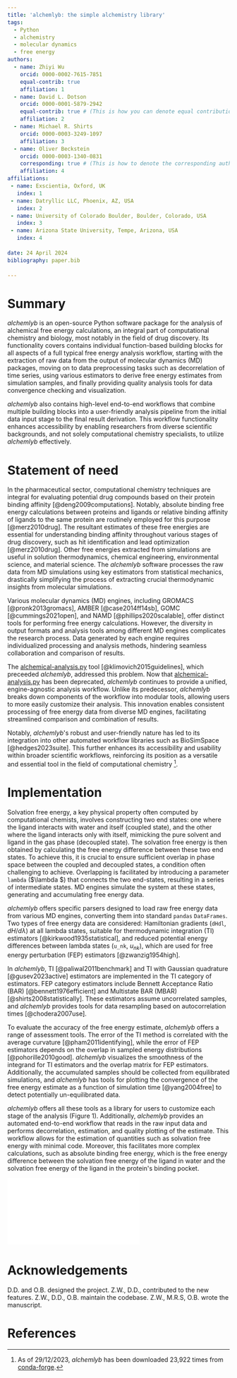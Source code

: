 ```yaml
---
title: 'alchemlyb: the simple alchemistry library'
tags:
  - Python
  - alchemistry
  - molecular dynamics
  - free energy
authors:
  - name: Zhiyi Wu
    orcid: 0000-0002-7615-7851
    equal-contrib: true
    affiliation: 1
  - name: David L. Dotson
    orcid: 0000-0001-5879-2942
    equal-contrib: true # (This is how you can denote equal contributions between multiple authors)
    affiliation: 2
  - name: Michael R. Shirts
    orcid: 0000-0003-3249-1097
    affiliation: 3
  - name: Oliver Beckstein
    orcid: 0000-0003-1340-0831
    corresponding: true # (This is how to denote the corresponding author)
    affiliation: 4
affiliations:
 - name: Exscientia, Oxford, UK
   index: 1
 - name: Datryllic LLC, Phoenix, AZ, USA
   index: 2
 - name: University of Colorado Boulder, Boulder, Colorado, USA
   index: 3
 - name: Arizona State University, Tempe, Arizona, USA
   index: 4

date: 24 April 2024
bibliography: paper.bib

---
```


# Summary

*alchemlyb* is an open-source Python software package for the analysis of alchemical free energy calculations, an integral part of computational chemistry and biology, most notably in the field of drug discovery.
Its functionality covers contains individual function-based building blocks for all aspects of a full typical free energy analysis workflow, starting with the extraction of raw data from the output of molecular dynamics (MD) packages, moving on to data preprocessing tasks such as decorrelation of time series, using various estimators to derive free energy estimates from simulation samples, and finally providing quality analysis tools for data convergence checking and visualization.

*alchemlyb* also contains high-level end-to-end workflows that combine multiple building blocks into a user-friendly analysis pipeline from the initial data input stage to the final result derivation. This workflow functionality enhances accessibility by enabling researchers from diverse scientific backgrounds, and not solely computational chemistry specialists, to utilize *alchemlyb* effectively.


# Statement of need

In the pharmaceutical sector, computational chemistry techniques are integral for evaluating potential drug compounds based on their protein binding affinity [@deng2009computations].
Notably, absolute binding free energy calculations between proteins and ligands or relative binding affinity of ligands to the same protein are routinely employed for this purpose [@merz2010drug].
The resultant estimates of these free energies are essential for understanding binding affinity throughout various stages of drug discovery, such as hit identification and lead optimization [@merz2010drug].
Other free energies extracted from simulations are useful in solution thermodynamics, chemical engineering, environmental science, and material science.
The *alchemlyb* software processes the raw data from MD simulations using key estimators from statistical mechanics, drastically simplifying the process of extracting crucial thermodynamic insights from molecular simulations.

Various molecular dynamics (MD) engines, including GROMACS [@pronk2013gromacs], AMBER [@case2014ff14sb], GOMC [@cummings2021open], and NAMD [@phillips2020scalable], offer distinct tools for performing free energy calculations.
However, the diversity in output formats and analysis tools among different MD engines complicates the research process.
Data generated by each engine requires individualized processing and analysis methods, hindering seamless collaboration and comparison of results.


The [alchemical-analysis.py](https://github.com/MobleyLab/alchemical-analysis) tool [@klimovich2015guidelines], which preceeded *alchemlyb*, addressed this problem.
Now that [alchemical-analysis.py](https://github.com/MobleyLab/alchemical-analysis) has been deprecated, *alchemlyb* continues to provide a unified, engine-agnostic analysis workflow.
Unlike its predecessor, *alchemlyb* breaks down components of the workflow into modular tools, allowing users to more easily customize their analysis.
This innovation enables consistent processing of free energy data from diverse MD engines, facilitating streamlined comparison and combination of results.

Notably, *alchemlyb*'s robust and user-friendly nature has led to its integration into other automated workflow libraries such as BioSimSpace [@hedges2023suite].
This further enhances its accessibility and usability within broader scientific workflows, reinforcing its position as a versatile and essential tool in the field of computational chemistry [^1].

[^1]: As of 29/12/2023, *alchemlyb* has been downloaded 23,922 times from [conda-forge](https://anaconda.org/conda-forge/alchemlyb/files).

# Implementation

Solvation free energy, a key physical property often computed by computational chemists, involves constructing two end states: one where the ligand interacts with water and itself (coupled state), and the other where the ligand interacts only with itself, mimicking the pure solvent and ligand in the gas phase (decoupled state).
The solvation free energy is then obtained by calculating the free energy difference between these two end states.
To achieve this, it is crucial to ensure sufficient overlap in phase space between the coupled and decoupled states, a condition often challenging to achieve.
Overlapping is facilitated by introducing a parameter `lambda` ($\lambda $) that connects the two end-states, resulting in a series of intermediate states.
MD engines simulate the system at these states, generating and accumulating free energy data.

*alchemlyb* offers specific parsers designed to load raw free energy data from various MD engines, converting them into standard `pandas` `DataFrames`.
Two types of free energy data are considered: Hamiltonian gradients (`dHdl`, $dH/d\lambda$) at all lambda states, suitable for thermodynamic integration (TI) estimators [@kirkwood1935statistical], and reduced potential energy differences between lambda states (`u_nk`, $u_{nk}$), which are used for free energy perturbation (FEP) estimators [@zwanzig1954high].

In *alchemlyb*, TI [@paliwal2011benchmark] and TI with Gaussian quadrature [@gusev2023active] estimators are implemented in the TI category of estimators.
FEP category estimators include Bennett Acceptance Ratio (BAR) [@bennett1976efficient] and Multistate BAR (MBAR) [@shirts2008statistically].
These estimators assume uncorrelated samples, and *alchemlyb* provides tools for data resampling based on autocorrelation times [@chodera2007use].

To evaluate the accuracy of the free energy estimate, *alchemlyb* offers a range of assessment tools.
The error of the TI method is correlated with the average curvature [@pham2011identifying], while the error of FEP estimators depends on the overlap in sampled energy distributions [@pohorille2010good].
*alchemlyb* visualizes the smoothness of the integrand for TI estimators and the overlap matrix for FEP estimators.
Additionally, the accumulated samples should be collected from equilibrated simulations, and *alchemlyb* has tools for plotting the convergence of the free energy estimate as a function of simulation time [@yang2004free] to detect potentially un-equilibrated data.

*alchemlyb* offers all these tools as a library for users to customize each stage of the analysis (Figure 1).
Additionally, *alchemlyb* provides an automated end-to-end workflow that reads in the raw input data and performs decorrelation, estimation, and quality plotting of the estimate.
This workflow allows for the estimation of quantities such as solvation free energy with minimal code.
Moreover, this facilitates more complex calculations, such as absolute binding free energy, which is the free energy difference between the solvation free energy of the ligand in water and the solvation free energy of the ligand in the protein's binding pocket. 

![The building blocks of *alchemlyb*](Fig1.pdf)



# Acknowledgements

D.D. and O.B. designed the project. Z.W., D.D., contributed to the new features. Z.W., D.D., O.B. maintain the codebase. Z.W., M.R.S, O.B. wrote the manuscript.

# References


